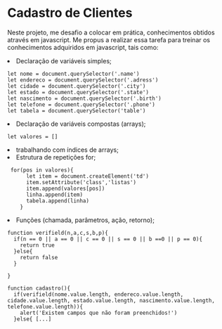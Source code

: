 # Cadastro de Clientes

Neste projeto, me desafio a colocar em prática, conhecimentos obtidos através em javascript.
Me propus a realizar essa tarefa para treinar os conhecimentos adquiridos em javascript, tais como:

<li> Declaração de variáveis simples;

```
let nome = document.querySelector('.name')
let endereco = document.querySelector('.adress')
let cidade = document.querySelector('.city')
let estado = document.querySelector('.state')
let nascimento = document.querySelector('.birth')
let telefone = document.querySelector('.phone')
let tabela = document.querySelector('table')
````
<li> Declaração de variáveis compostas (arrays);

```
let valores = []
````

<li> trabalhando com índices de arrays;
<li> Estrutura de repetições for;

```
 for(pos in valores){
      let item = document.createElement('td')
      item.setAttribute('class','listas')
      item.append(valores[pos]) 
      linha.append(item) 
      tabela.append(linha)     
    }
````
<li> Funções (chamada, parâmetros, ação, retorno);

```
function verifield(n,a,c,s,b,p){
  if(n == 0 || a == 0 || c == 0 || s == 0 || b ==0 || p == 0){
    return true
  }else{
    return false
  }

}

function cadastro(){
  if(verifield(nome.value.length, endereco.value.length, cidade.value.length, estado.value.length, nascimento.value.length, telefone.value.length)){
    alert('Existem campos que não foram preenchidos!')
  }else{ [...]

````
